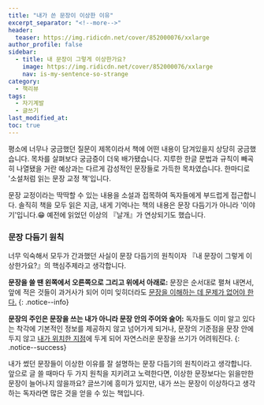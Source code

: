 ```yaml
---
title: "내가 쓴 문장이 이상한 이유"
excerpt_separator: "<!--more-->"
header:
  teaser: https://img.ridicdn.net/cover/852000076/xxlarge
author_profile: false
sidebar:
  - title: 내 문장이 그렇게 이상한가요?
    image: https://img.ridicdn.net/cover/852000076/xxlarge
    nav: is-my-sentence-so-strange
category:
  - 책리뷰
tags:
  - 자기계발
  - 글쓰기
last_modified_at:
toc: true
---
```


평소에 너무나 궁금했던 질문이 제목이라서 책에 어떤 내용이 담겨있을지 상당히 궁금했습니다. 목차를 살펴보다 궁금증이 더욱 배가됐습니다. 지루한 한글 문법과 규칙이 빼곡히 나열됐을 거란 예상과는 다르게 감성적인 문장들로 가득한 목차였습니다. 한마디로 '소설처럼 읽는 문장 교정 책'입니다.

<!--more-->

문장 교정이라는 딱딱할 수 있는 내용을 소설과 접목하여 독자들에게 부드럽게 접근합니다. 솔직히 책을 모두 읽은 지금, 내게 기억나는 책의 내용은 문장 다듬기가 아니라 '이야기'입니다.😁 예전에 읽었던 이상의 『날개』가 연상되기도 했습니다.

### 문장 다듬기 원칙

너무 익숙해서 모두가 간과했던 사실이 문장 다듬기의 원칙이자 『내 문장이 그렇게 이상한가요?』의 핵심주제라고 생각합니다.

**문장을 쓸 땐 왼쪽에서 오른쪽으로 그리고 위에서 아래로:** 문장은 순서대로 펼쳐 내면서, 앞에 적은 것들이 과거사가 되어 이미 잊히더라도 [문장을 이해하는 데 문제가 없어야 한다.](#Link)
{: .notice--info}

**문장의 주인은 문장을 쓰는 내가 아니라 문장 안의 주어와 술어:** 독자들도 이미 알고 있다는 착각에 기본적인 정보를 제공하지 않고 넘어가게 되거나, 문장의 기준점을 문장 안에 두지 않고 [내가 위치한 지점](#Link)에 두게 되어 자연스러운 문장을 쓰기가 어려워진다.
{: .notice--success}

내가 썼던 문장들이 이상한 이유를 잘 설명하는 문장 다듬기의 원칙이라고 생각합니다. 앞으로 글 쓸 때마다 두 가지 원칙을 지키려고 노력한다면, 이상한 문장보다는 읽을만한 문장이 늘어나지 않을까요? 글쓰기에 흥미가 있지만, 내가 쓰는 문장이 이상하다고 생각하는 독자라면 많은 것을 얻을 수 있는 책입니다.